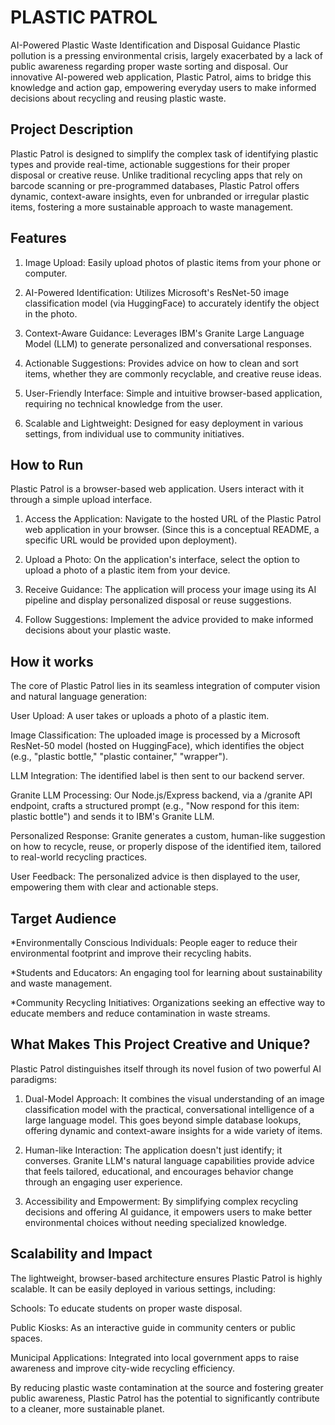 
# PLASTIC PATROL

AI-Powered Plastic Waste Identification and Disposal Guidance
Plastic pollution is a pressing environmental crisis, largely exacerbated by a lack of public awareness regarding proper waste sorting and disposal. Our innovative AI-powered web application, Plastic Patrol, aims to bridge this knowledge and action gap, empowering everyday users to make informed decisions about recycling and reusing plastic waste.


## Project Description

Plastic Patrol is designed to simplify the complex task of identifying plastic types and provide real-time, actionable suggestions for their proper disposal or creative reuse. Unlike traditional recycling apps that rely on barcode scanning or pre-programmed databases, Plastic Patrol offers dynamic, context-aware insights, even for unbranded or irregular plastic items, fostering a more sustainable approach to waste management.
## Features

1. Image Upload: Easily upload photos of plastic items from your phone or computer.

2. AI-Powered Identification: Utilizes Microsoft's ResNet-50 image classification model (via HuggingFace) to accurately identify the object in the photo.

3. Context-Aware Guidance: Leverages IBM's Granite Large Language Model (LLM) to generate personalized and conversational responses.

4. Actionable Suggestions: Provides advice on how to clean and sort items, whether they are commonly recyclable, and creative reuse ideas.

5. User-Friendly Interface: Simple and intuitive browser-based application, requiring no technical knowledge from the user.

6. Scalable and Lightweight: Designed for easy deployment in various settings, from individual use to community initiatives.
## How to Run

Plastic Patrol is a browser-based web application. Users interact with it through a simple upload interface.

1. Access the Application: Navigate to the hosted URL of the Plastic Patrol web application in your browser. (Since this is a conceptual README, a specific URL would be provided upon deployment).

2. Upload a Photo: On the application's interface, select the option to upload a photo of a plastic item from your device.

3. Receive Guidance: The application will process your image using its AI pipeline and display personalized disposal or reuse suggestions.

4. Follow Suggestions: Implement the advice provided to make informed decisions about your plastic waste.
## How it works

The core of Plastic Patrol lies in its seamless integration of computer vision and natural language generation:

User Upload: A user takes or uploads a photo of a plastic item.

Image Classification: The uploaded image is processed by a Microsoft ResNet-50 model (hosted on HuggingFace), which identifies the object (e.g., "plastic bottle," "plastic container," "wrapper").

LLM Integration: The identified label is then sent to our backend server.

Granite LLM Processing: Our Node.js/Express backend, via a /granite API endpoint, crafts a structured prompt (e.g., "Now respond for this item: plastic bottle") and sends it to IBM's Granite LLM.

Personalized Response: Granite generates a custom, human-like suggestion on how to recycle, reuse, or properly dispose of the identified item, tailored to real-world recycling practices.

User Feedback: The personalized advice is then displayed to the user, empowering them with clear and actionable steps.

## Target Audience

*Environmentally Conscious Individuals: People eager to reduce their environmental footprint and improve their recycling habits.

*Students and Educators: An engaging tool for learning about sustainability and waste management.

*Community Recycling Initiatives: Organizations seeking an effective way to educate members and reduce contamination in waste streams.

## What Makes This Project Creative and Unique?

Plastic Patrol distinguishes itself through its novel fusion of two powerful AI paradigms:

1. Dual-Model Approach: It combines the visual understanding of an image classification model with the practical, conversational intelligence of a large language model. This goes beyond simple database lookups, offering dynamic and context-aware insights for a wide variety of items.

2. Human-like Interaction: The application doesn't just identify; it converses. Granite LLM's natural language capabilities provide advice that feels tailored, educational, and encourages behavior change through an engaging user experience.

3. Accessibility and Empowerment: By simplifying complex recycling decisions and offering AI guidance, it empowers users to make better environmental choices without needing specialized knowledge.
## Scalability and Impact

The lightweight, browser-based architecture ensures Plastic Patrol is highly scalable. It can be easily deployed in various settings, including:

Schools: To educate students on proper waste disposal.

Public Kiosks: As an interactive guide in community centers or public spaces.

Municipal Applications: Integrated into local government apps to raise awareness and improve city-wide recycling efficiency.

By reducing plastic waste contamination at the source and fostering greater public awareness, Plastic Patrol has the potential to significantly contribute to a cleaner, more sustainable planet.
